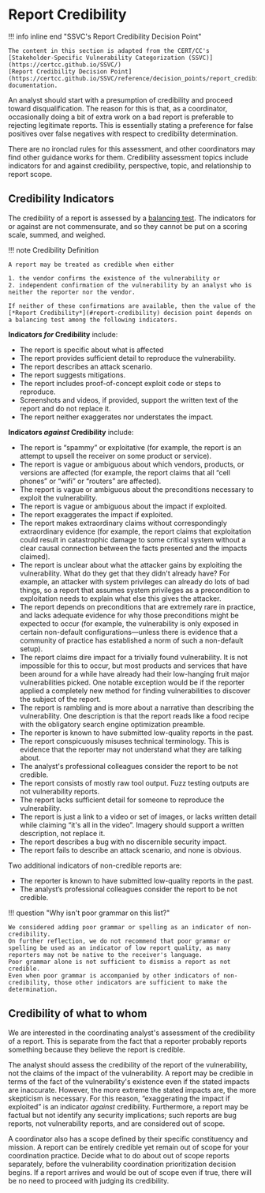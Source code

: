 # Report Credibility

!!! info inline end "SSVC's Report Credibility Decision Point"

    The content in this section is adapted from the CERT/CC's [Stakeholder-Specific Vulnerability Categorization (SSVC)](https://certcc.github.io/SSVC/)
    [Report Credibility Decision Point](https://certcc.github.io/SSVC/reference/decision_points/report_credibility/) documentation.

An analyst should start with a presumption of credibility and proceed toward disqualification.
The reason for this is that, as a coordinator, occasionally doing a bit of extra work on a bad report is preferable to rejecting legitimate reports.
This is essentially stating a preference for false positives over false negatives with respect to credibility determination.

There are no ironclad rules for this assessment, and other coordinators may find other guidance works for them.
Credibility assessment topics include indicators for and against credibility, perspective, topic, and relationship to report scope.

## Credibility Indicators

The credibility of a report is assessed by a [balancing test](https://lsolum.typepad.com/legaltheory/2013/08/legal-theory-lexicon-balancing-tests.html).
The indicators for or against are not commensurate, and so they cannot be put on a scoring scale, summed, and weighed.

!!! note Credibility Definition

    A report may be treated as credible when either

    1. the vendor confirms the existence of the vulnerability or
    2. independent confirmation of the vulnerability by an analyst who is neither the reporter nor the vendor.

    If neither of these confirmations are available, then the value of the [*Report Credibility*](#report-credibility) decision point depends on a balancing test among the following indicators.

**Indicators *for* Credibility** include:
 
 - The report is specific about what is affected
 - The report provides sufficient detail to reproduce the vulnerability.
 - The report describes an attack scenario.
 - The report suggests mitigations.
 - The report includes proof-of-concept exploit code or steps to reproduce.
 - Screenshots and videos, if provided, support the written text of the report and do not replace it.
 - The report neither exaggerates nor understates the impact.

**Indicators *against* Credibility** include:

 - The report is “spammy” or exploitative (for example, the report is an attempt to upsell the receiver on some product or service).
 - The report is vague or ambiguous about which vendors, products, or versions are affected (for example, the report claims that all “cell phones” or “wifi” or “routers” are affected).
 - The report is vague or ambiguous about the preconditions necessary to exploit the vulnerability.
 - The report is vague or ambiguous about the impact if exploited.
 - The report exaggerates the impact if exploited.
 - The report makes extraordinary claims without correspondingly extraordinary evidence (for example, the report claims that exploitation could result in catastrophic damage to some critical system without a clear causal connection between the facts presented and the impacts claimed).
 - The report is unclear about what the attacker gains by exploiting the vulnerability. What do they get that they didn't already have? For example, an attacker with system privileges can already do lots of bad things, so a report that assumes system privileges as a precondition to exploitation needs to explain what else this gives the attacker.
 - The report depends on preconditions that are extremely rare in practice, and lacks adequate evidence for why those preconditions might be expected to occur (for example, the vulnerability is only exposed in certain non-default configurations—unless there is evidence that a community of practice has established a norm of such a non-default setup).
 - The report claims dire impact for a trivially found vulnerability. It is not impossible for this to occur, but most products and services that have been around for a while have already had their low-hanging fruit major vulnerabilities picked. One notable exception would be if the reporter applied a completely new method for finding vulnerabilities to discover the subject of the report.
 - The report is rambling and is more about a narrative than describing the vulnerability. One description is that the report reads like a food recipe with the obligatory search engine optimization preamble.
 - The reporter is known to have submitted low-quality reports in the past.
 - The report conspicuously misuses technical terminology. This is evidence that the reporter may not understand what they are talking about.
 - The analyst's professional colleagues consider the report to be not credible.
 - The report consists of mostly raw tool output. Fuzz testing outputs are not vulnerability reports.
 - The report lacks sufficient detail for someone to reproduce the vulnerability.
 - The report is just a link to a video or set of images, or lacks written detail while claiming “it's all in the video”. Imagery should support a written description, not replace it.
 - The report describes a bug with no discernible security impact.
 - The report fails to describe an attack scenario, and none is obvious.

Two additional indicators of non-credible reports are:

 - The reporter is known to have submitted low-quality reports in the past.
 - The analyst’s professional colleagues consider the report to be not credible.

!!! question "Why isn't poor grammar on this list?"

    We considered adding poor grammar or spelling as an indicator of non-credibility.
    On further reflection, we do not recommend that poor grammar or spelling be used as an indicator of low report quality, as many reporters may not be native to the receiver's language.
    Poor grammar alone is not sufficient to dismiss a report as not credible.
    Even when poor grammar is accompanied by other indicators of non-credibility, those other indicators are sufficient to make the determination.

## Credibility of what to whom

We are interested in the coordinating analyst's assessment of the credibility of a report.
This is separate from the fact that a reporter probably reports something because they believe the report is credible.

The analyst should assess the credibility of the report of the vulnerability, not the claims of the impact of the vulnerability.
A report may be credible in terms of the fact of the vulnerability's existence even if the stated impacts are inaccurate.
However, the more extreme the stated impacts are, the more skepticism is necessary.
For this reason, “exaggerating the impact if exploited” is an indicator *against* credibility.
Furthermore, a report may be factual but not identify any security implications; such reports are bug reports, not vulnerability reports, and are considered out of scope.

A coordinator also has a scope defined by their specific constituency and mission.
A report can be entirely credible yet remain out of scope for your coordination practice.
Decide what to do about out of scope reports separately, before the vulnerability coordination prioritization decision begins. 
If a report arrives and would be out of scope even if true, there will be no need to proceed with judging its credibility.
